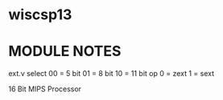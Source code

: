 wiscsp13
========

MODULE NOTES
============
ext.v
	select  00 = 5 bit
		01 = 8 bit
		10 = 11 bit
	op	0 = zext
		1 = sext

16 Bit MIPS Processor